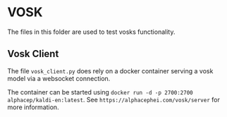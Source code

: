 # VOSK

The files in this folder are used to test vosks functionality.

## Vosk Client

The file `vosk_client.py` does rely on a docker container serving a vosk model via a websocket connection.

The container can be started using `docker run -d -p 2700:2700 alphacep/kaldi-en:latest`.
See `https://alphacephei.com/vosk/server` for more information.
